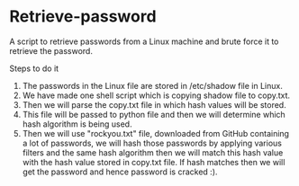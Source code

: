 # Retrieve-password
A script to retrieve passwords from a Linux machine and brute force it to retrieve the password.

Steps to do it
1. The passwords in the Linux file are stored in /etc/shadow file in Linux.
2. We have made one shell script which is copying shadow file to copy.txt.
3. Then we will parse the copy.txt file in which hash values will be stored.
4. This file will be passed to python file and then we will determine which hash algorithm is being used.
5. Then we will use "rockyou.txt" file, downloaded from GitHub containing a lot of passwords, we will hash those passwords by applying various filters and the same hash algorithm then we will match this hash value with the hash value stored in copy.txt file. 
If hash matches then we will get the password and hence password is cracked :).
